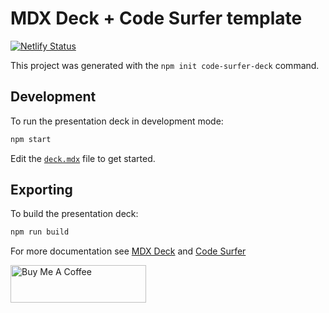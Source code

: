 # MDX Deck + Code Surfer template

[![Netlify Status](https://api.netlify.com/api/v1/badges/ed52a0c8-ace9-4664-8bad-296cc874185f/deploy-status)](https://app.netlify.com/sites/code-aesthetics-kuncheria/deploys)

This project was generated with the `npm init code-surfer-deck` command.

## Development

To run the presentation deck in development mode:

```sh
npm start
```

Edit the [`deck.mdx`](deck.mdx) file to get started.

## Exporting

To build the presentation deck:

```sh
npm run build
```

For more documentation see [MDX Deck](https://github.com/jxnblk/mdx-deck) and [Code Surfer](https://codesurfer.pomb.us/)

<a href="https://www.buymeacoffee.com/kuncheria" target="_blank"><img src="https://cdn.buymeacoffee.com/buttons/v2/default-yellow.png" alt="Buy Me A Coffee" style="height: 60px !important;width: 217px !important;" ></a>
